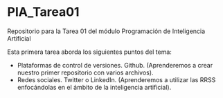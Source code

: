 # PIA_Tarea01
Repositorio para la Tarea 01 del módulo Programación de Inteligencia Artificial 

Esta primera tarea aborda los siguientes puntos del tema:
- Plataformas de control de versiones. Github.
  (Aprenderemos a crear nuestro primer repositorio con varios archivos).
- Redes sociales. Twitter o LinkedIn.
  (Aprenderemos a utilizar las RRSS enfocándolas en el ámbito de la inteligencia artificial).
